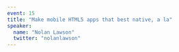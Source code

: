```yaml
---
event: 15
title: "Make mobile HTML5 apps that best native, a la"
speaker:
  name: "Nolan Lawson"
  twitter: "nolanlawson"
---
```

